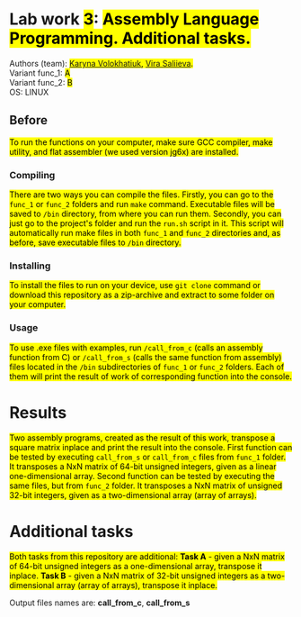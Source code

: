 # Lab work <mark>3</mark>: <mark>Assembly Language Programming. Additional tasks.</mark>
Authors (team): <mark>[Karyna Volokhatiuk](https://github.com/karyna-volokhatiuk), [Vira Saliieva](https://github.com/vsaliievaa).</mark><br>
Variant func_1: <mark>A</mark><br>
Variant func_2: <mark>B</mark><br>
OS: LINUX

## Before 

<mark>To run the functions on your computer, make sure GCC compiler, make utility, and flat assembler (we used version jg6x) are installed.</mark>

### Compiling

<mark>There are two ways you can compile the files. Firstly, you can go to the `func_1` or `func_2` folders and run `make` command. Executable files will be saved to `/bin` directory, from where you can run them. Secondly, you can just go to the project's folder and run the `run.sh` script in it. This script will automatically run make files in both `func_1` and `func_2` directories and, as before, save executable files to `/bin` directory.</mark>

### Installing

<mark>To install the files to run on your device, use `git clone` command or download this repository as a zip-archive and extract to some folder on your computer.</mark>

### Usage

<mark>To use .exe files with examples, run `/call_from_c` (calls an assembly function from C) or `/call_from_s` (calls the same function from assembly) files located in the `/bin` subdirectories of `func_1` or `func_2` folders. Each of them will print the result of work of corresponding function into the console.</mark>

# Results

<mark>Two assembly programs, created as the result of this work, transpose a square matrix inplace and print the result into the console. First function can be tested by executing `call_from_s` or `call_from_c` files from `func_1` folder. It transposes a NxN matrix of 64-bit unsigned integers, given as a linear one-dimensional array. Second function can be tested by executing the same files, but from `func_2` folder. It transposes a NxN matrix of unsigned 32-bit integers, given as a two-dimensional array (array
of arrays).</mark>



# Additional tasks
<mark>Both tasks from this repository are additional:
  **Task A** - given a NxN matrix of 64-bit unsigned integers as a one-dimensional array, transpose it inplace.
  **Task B** - given a NxN matrix of 32-bit unsigned integers as a two-dimensional array (array of arrays), transpose it inplace.<mark>

Output files names are: __call_from_c__, __call_from_s__

